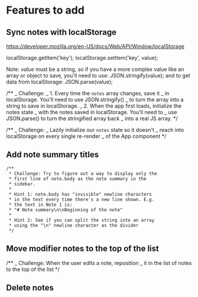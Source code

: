 # Features to add

## Sync notes with localStorage

https://developer.mozilla.org/en-US/docs/Web/API/Window/localStorage

localStorage.getItem('key');
localStorage.setItem('key', value);

Note: _value_ must be a string, so if you have a more complex value like an array or object to save, you'll need to use:
JSON.stringify(value);
and to get data from localStorage:
JSON.parse(value);

/\*\*
_ Challenge:
_ 1. Every time the `notes` array changes, save it
_ in localStorage. You'll need to use JSON.stringify()
_ to turn the array into a string to save in localStorage.
_ 2. When the app first loads, initialize the notes state
_ with the notes saved in localStorage. You'll need to
_ use JSON.parse() to turn the stringified array back
_ into a real JS array.
\*/

/\*\*
_ Challenge:
_ Lazily initialize our `notes` state so it doesn't
_ reach into localStorage on every single re-render
_ of the App component
\*/

## Add note summary titles

    /**
     * Challenge: Try to figure out a way to display only the
     * first line of note.body as the note summary in the
     * sidebar.
     *
     * Hint 1: note.body has "invisible" newline characters
     * in the text every time there's a new line shown. E.g.
     * the text in Note 1 is:
     * "# Note summary\n\nBeginning of the note"
     *
     * Hint 2: See if you can split the string into an array
     * using the "\n" newline character as the divider
     */

## Move modifier notes to the top of the list

/\*\*
_ Challenge: When the user edits a note, reposition
_ it in the list of notes to the top of the list
\*/

## Delete notes

